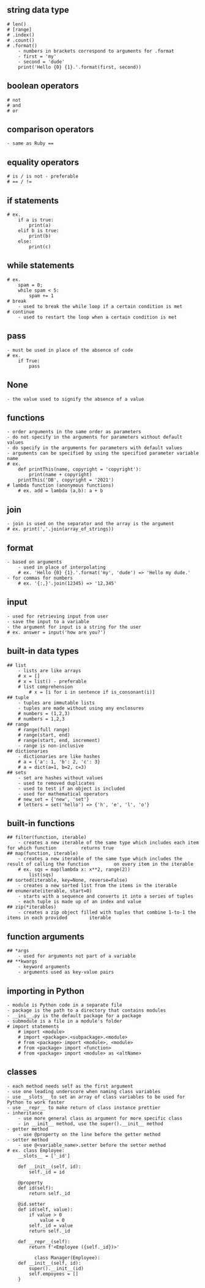 ## string data type
	# len()
	# [range]
	# .index()
	# .count()
	# .format()
		- numbers in brackets correspond to arguments for .format
		- first = 'my'
		- second = 'dude'
		print('Hello {0} {1}.'.format(first, second))
## boolean operators
	# not
	# and
	# or
## comparison operators
	- same as Ruby ==
## equality operators
	# is / is not - preferable
	# == / !=
## if statements 
	# ex. 
		if a is true:
			print(a)
		elif b is true:
			print(b)
		else:
			print(c)
## while statements
	# ex.
		spam = 0;
		while spam < 5:
			spam += 1
	# break
	 	- used to break the while loop if a certain condition is met
	# continue
		- used to restart the loop when a certain condition is met
## pass
	- must be used in place of the absence of code
	# ex. 
		if True:
			pass
## None
	- the value used to signify the absence of a value
## functions
	- order arguments in the same order as parameters
	- do not specify in the arguments for parameters without default values
	- do specify in the arguments for parameters with default values
	- arguments can be specified by using the specified parameter variable name
	# ex.
		def printThis(name, copyright = 'copyright'):
			print(name + copyright)
		printThis('DB', copyright = '2021')
	# lambda function (anonymous functions)
		# ex. add = lambda (a,b): a + b
## join
	- join is used on the separator and the array is the argument
	# ex. print(','.join(array_of_strings))
## format
	- based on arguments	
		- used in place of interpolating
		# ex. 'Hello {0} {1}.'.format('my', 'dude') => 'Hello my dude.'
	- for commas for numbers
		# ex. '{:,}'.join(12345) => '12,345'
## input
	- used for retrieving input from user
	- save the input to a variable
	- the argument for input is a string for the user
	# ex. answer = input('how are you?')
## built-in data types
	## list
		- lists are like arrays
		# x = []
		# x = list() - preferable
		# list comprehension
			# x = [i for i in sentence if is_consonant(i)]
	## tuple
		- tuples are immutable lists
		- tuples are made without using any enclosures
		# numbers = (1,2,3)
		# numbers = 1,2,3
	## range
		# range(full range)
		# range(start, end)
		# range(start, end, increment)
		- range is non-inclusive
	## dictionaries
		- dictionaries are like hashes
		# a = {'a': 1, 'b': 2, 'c': 3}
		# a = dict(a=1, b=2, c=3)
	## sets
		- set are hashes without values
		- used to removed duplicates
		- used to test if an object is included
		- used for mathematical operators
		# new_set = {'new', 'set'}
		# letters = set('hello') => {'h', 'e', 'l', 'o'}
## built-in functions
	## filter(function, iterable)
		- creates a new iterable of the same type which includes each item for which function 		  returns true
	## map(function, iterable)
		- creates a new iterable of the same type which includes the result of calling the function 		on every item in the iterable
		# ex. sqs = map(lambda x: x**2, range(2))
			list(sqs)
	## sorted(iterable, key=None, reverse=False)
		- creates a new sorted list from the items in the iterable
	## enumerate(iterable, start=0)
		- starts with a sequence and converts it into a series of tuples
		- each tuple is made up of an index and value
	## zip(*iterables)
		- creates a zip object filled with tuples that combine 1-to-1 the items in each provided 		iterable
## function arguments
	## *args
		- used for arguments not part of a variable
	## **kwargs
		- keyword arguments
		- arguments used as key-value pairs
## importing in Python
	- module is Python code in a separate file
	- package is the path to a directory that contains modules
	- __ini__.py is the default package for a package
	- submodule is a file in a module's folder
	# import statements
		# import <module>
		# import <package>.<subpackage>.<module>
		# from <package> import <module>, <module>
		# from <package> import <function>
		# from <package> import <module> as <altName>
## classes
	- each method needs self as the first argument
	- use one leading underscore when naming class variables
	- use __slots__ to set an array of class variables to be used for Python to work faster
	- use __repr__ to make return of class instance prettier
	- inheritance
		- use more general class as argument for more specific class
		- in __init__ method, use the super().__init__ method
	- getter method
		- use @property on the line before the getter method
	- setter method
		- use @<variable_name>.setter before the setter method
	# ex. class Employee:
		__slots__ = ['_id']

		def __init__(self, id):
			self._id = id

		@property
		def id(self):
			return self._id
	
		@id.setter
		def id(self, value):
			if value > 0
				value = 0
			self._id = value
			return self._id
		
		def __repr__(self):
			return f'<Employee ({self._id})>'

	          class Manager(Employee):
		def __init__(self, id):
			super().__init__(id)
			self.empoyees = []
		}